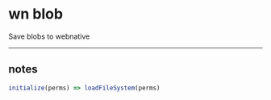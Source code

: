 # wn blob

Save blobs to webnative

-------------------------------------

## notes

```js
initialize(perms) => loadFileSystem(perms)
```
